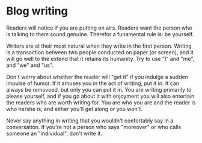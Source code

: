 # Blog writing

Readers will notice if you are putting on airs.
Readers want the person who is talking to them sound genuine.
Therefor a funamental rule is: be yourself.

Writers are at their most natural when they write in the first person.
Writing is a transaction between two people conducted on paper (or screen), and it will go well to the extend that it retains its humanity.
Try to use "I" and "me", and "we" and "us".

Don't worry about whether the reader will "get it" if you indulge a sudden impulse of humor.
If it amuses you in the act of writing, put it in.
It can always be removoed, but only you can put it in.
You are writing primarily to please yourself, and if you go about it with enjoyment you will also entertain the readers who are worth writing for.
You are who you are and the reader is who he/she is, and either you'll get along or you won't.

Never say anything in writing that you wouldn't confortably say in a conversation. If you're not a person who says "moreover" or who calls someone an "individual", don't write it.

